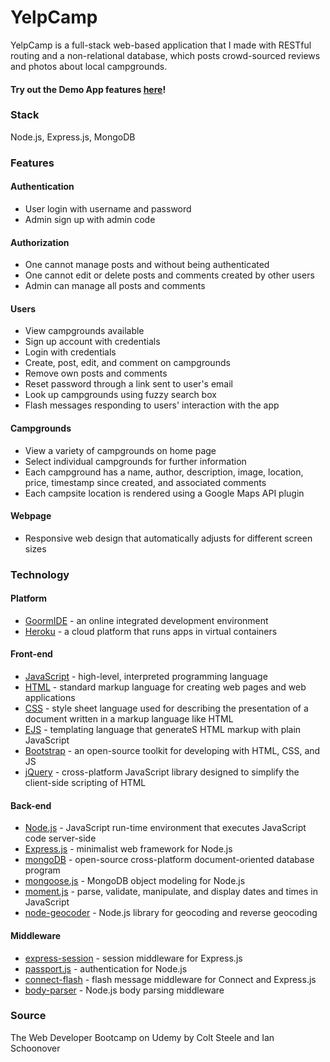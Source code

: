 # YelpCamp
YelpCamp is a full-stack web-based application that I made with RESTful routing and a non-relational database, which posts crowd-sourced reviews and photos about local campgrounds.

#### Try out the Demo App features [here](https://webdev-yelpcamp-sherry-xzhu.herokuapp.com/)!

### Stack
Node.js, Express.js, MongoDB

### Features

#### Authentication

- User login with username and password
- Admin sign up with admin code

#### Authorization

- One cannot manage posts and without being authenticated
- One cannot edit or delete posts and comments created by other users
- Admin can manage all posts and comments

#### Users
- View campgrounds available
- Sign up account with credentials
- Login with credentials
- Create, post, edit, and comment on campgrounds
- Remove own posts and comments
- Reset password through a link sent to user's email
- Look up campgrounds using fuzzy search box
- Flash messages responding to users' interaction with the app

#### Campgrounds
- View a variety of campgrounds on home page
- Select individual campgrounds for further information
- Each campground has a name, author, description, image, location, price, timestamp since created, and associated comments
- Each campsite location is rendered using a Google Maps API plugin

#### Webpage
- Responsive web design that automatically adjusts for different screen sizes

### Technology

#### Platform

- [GoormIDE](https://ide.goorm.io/) - an online integrated development environment
- [Heroku](https://www.heroku.com/) - a cloud platform that runs apps in virtual containers

#### Front-end
- [JavaScript](https://www.javascript.com/) - high-level, interpreted programming language
- [HTML](https://en.wikipedia.org/wiki/HTML) - standard markup language for creating web pages and web applications
- [CSS](https://en.wikipedia.org/wiki/Cascading_Style_Sheets) - style sheet language used for describing the presentation of a document written in a markup language like HTML
- [EJS](https://ejs.co/) - templating language that generateS HTML markup with plain JavaScript
- [Bootstrap](https://getbootstrap.com/) - an open-source toolkit for developing with HTML, CSS, and JS
- [jQuery](https://jquery.com/) - cross-platform JavaScript library designed to simplify the client-side scripting of HTML

#### Back-end
- [Node.js](https://nodejs.org/en/) - JavaScript run-time environment that executes JavaScript code server-side
- [Express.js](https://expressjs.com/) - minimalist web framework for Node.js
- [mongoDB](https://www.mongodb.com/) - open-source cross-platform document-oriented database program
- [mongoose.js](https://mongoosejs.com/) - MongoDB object modeling for Node.js
- [moment.js](https://momentjs.com/) - parse, validate, manipulate, and display dates and times in JavaScript
- [node-geocoder](https://www.npmjs.com/package/node-geocoder) - Node.js library for geocoding and reverse geocoding

#### Middleware
- [express-session](https://www.npmjs.com/package/express-session) - session middleware for Express.js
- [passport.js](http://www.passportjs.org/) - authentication for Node.js
- [connect-flash](https://www.npmjs.com/package/connect-flash) - flash message middleware for Connect and Express.js
- [body-parser](https://www.npmjs.com/package/body-parser) - Node.js body parsing middleware

### Source
The Web Developer Bootcamp on Udemy by Colt Steele and Ian Schoonover